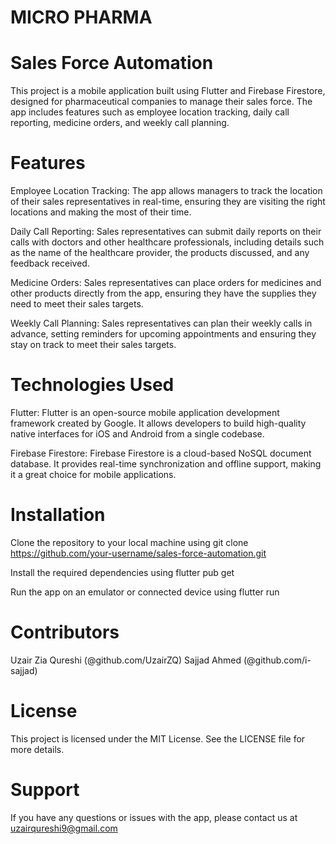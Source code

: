 # MICRO PHARMA
# Sales Force Automation
This project is a mobile application built using Flutter and Firebase Firestore, designed for pharmaceutical companies to manage their sales force. The app includes features such as employee location tracking, daily call reporting, medicine orders, and weekly call planning.

# Features
Employee Location Tracking: The app allows managers to track the location of their sales representatives in real-time, ensuring they are visiting the right locations and making the most of their time.

Daily Call Reporting: Sales representatives can submit daily reports on their calls with doctors and other healthcare professionals, including details such as the name of the healthcare provider, the products discussed, and any feedback received.

Medicine Orders: Sales representatives can place orders for medicines and other products directly from the app, ensuring they have the supplies they need to meet their sales targets.

Weekly Call Planning: Sales representatives can plan their weekly calls in advance, setting reminders for upcoming appointments and ensuring they stay on track to meet their sales targets.

# Technologies Used
Flutter: Flutter is an open-source mobile application development framework created by Google. It allows developers to build high-quality native interfaces for iOS and Android from a single codebase.

Firebase Firestore: Firebase Firestore is a cloud-based NoSQL document database. It provides real-time synchronization and offline support, making it a great choice for mobile applications.

# Installation
Clone the repository to your local machine using git clone https://github.com/your-username/sales-force-automation.git

Install the required dependencies using flutter pub get

Run the app on an emulator or connected device using flutter run

# Contributors
Uzair Zia Qureshi (@github.com/UzairZQ)
Sajjad Ahmed (@github.com/i-sajjad)
# License
This project is licensed under the MIT License. See the LICENSE file for more details.

# Support
If you have any questions or issues with the app, please contact us at uzairqureshi9@gmail.com